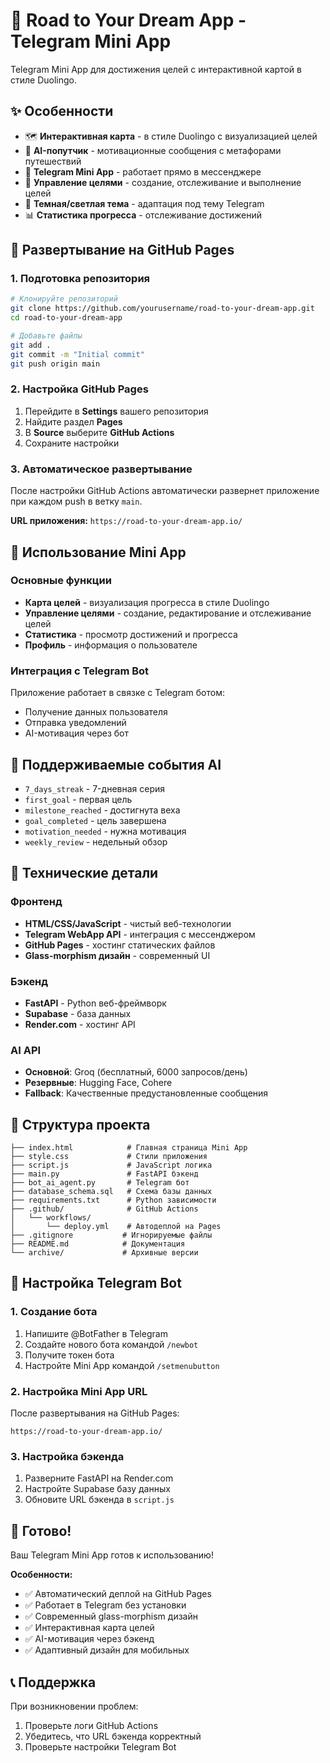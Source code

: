 # 🚀 Road to Your Dream App - Telegram Mini App

Telegram Mini App для достижения целей с интерактивной картой в стиле Duolingo.

## ✨ Особенности

- 🗺️ **Интерактивная карта** - в стиле Duolingo с визуализацией целей
- 🤖 **AI-попутчик** - мотивационные сообщения с метафорами путешествий
- 📱 **Telegram Mini App** - работает прямо в мессенджере
- 🎯 **Управление целями** - создание, отслеживание и выполнение целей
- 🌙 **Темная/светлая тема** - адаптация под тему Telegram
- 📊 **Статистика прогресса** - отслеживание достижений

## 🚀 Развертывание на GitHub Pages

### 1. Подготовка репозитория
```bash
# Клонируйте репозиторий
git clone https://github.com/yourusername/road-to-your-dream-app.git
cd road-to-your-dream-app

# Добавьте файлы
git add .
git commit -m "Initial commit"
git push origin main
```

### 2. Настройка GitHub Pages
1. Перейдите в **Settings** вашего репозитория
2. Найдите раздел **Pages**
3. В **Source** выберите **GitHub Actions**
4. Сохраните настройки

### 3. Автоматическое развертывание
После настройки GitHub Actions автоматически развернет приложение при каждом push в ветку `main`.

**URL приложения:** `https://road-to-your-dream-app.io/`

## 📱 Использование Mini App

### Основные функции
- **Карта целей** - визуализация прогресса в стиле Duolingo
- **Управление целями** - создание, редактирование и отслеживание целей
- **Статистика** - просмотр достижений и прогресса
- **Профиль** - информация о пользователе

### Интеграция с Telegram Bot
Приложение работает в связке с Telegram ботом:
- Получение данных пользователя
- Отправка уведомлений
- AI-мотивация через бот

## 🎯 Поддерживаемые события AI

- `7_days_streak` - 7-дневная серия
- `first_goal` - первая цель
- `milestone_reached` - достигнута веха
- `goal_completed` - цель завершена
- `motivation_needed` - нужна мотивация
- `weekly_review` - недельный обзор

## 🔧 Технические детали

### Фронтенд
- **HTML/CSS/JavaScript** - чистый веб-технологии
- **Telegram WebApp API** - интеграция с мессенджером
- **GitHub Pages** - хостинг статических файлов
- **Glass-morphism дизайн** - современный UI

### Бэкенд
- **FastAPI** - Python веб-фреймворк
- **Supabase** - база данных
- **Render.com** - хостинг API

### AI API
- **Основной**: Groq (бесплатный, 6000 запросов/день)
- **Резервные**: Hugging Face, Cohere
- **Fallback**: Качественные предустановленные сообщения

## 📁 Структура проекта

```
├── index.html            # Главная страница Mini App
├── style.css             # Стили приложения
├── script.js             # JavaScript логика
├── main.py               # FastAPI бэкенд
├── bot_ai_agent.py       # Telegram бот
├── database_schema.sql   # Схема базы данных
├── requirements.txt      # Python зависимости
├── .github/              # GitHub Actions
│   └── workflows/
│       └── deploy.yml    # Автодеплой на Pages
├── .gitignore           # Игнорируемые файлы
├── README.md            # Документация
└── archive/             # Архивные версии
```

## 🔧 Настройка Telegram Bot

### 1. Создание бота
1. Напишите @BotFather в Telegram
2. Создайте нового бота командой `/newbot`
3. Получите токен бота
4. Настройте Mini App командой `/setmenubutton`

### 2. Настройка Mini App URL
После развертывания на GitHub Pages:
```
https://road-to-your-dream-app.io/
```

### 3. Настройка бэкенда
1. Разверните FastAPI на Render.com
2. Настройте Supabase базу данных
3. Обновите URL бэкенда в `script.js`

## 🎉 Готово!

Ваш Telegram Mini App готов к использованию!

**Особенности:**
- ✅ Автоматический деплой на GitHub Pages
- ✅ Работает в Telegram без установки
- ✅ Современный glass-morphism дизайн
- ✅ Интерактивная карта целей
- ✅ AI-мотивация через бэкенд
- ✅ Адаптивный дизайн для мобильных

## 📞 Поддержка

При возникновении проблем:
1. Проверьте логи GitHub Actions
2. Убедитесь, что URL бэкенда корректный
3. Проверьте настройки Telegram Bot